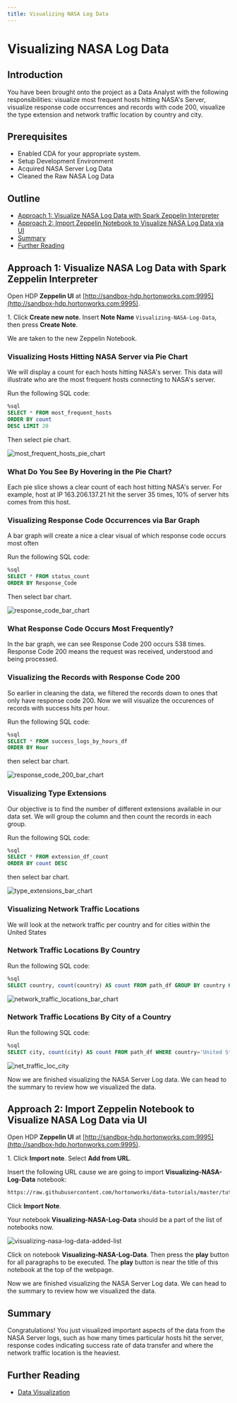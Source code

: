 ```yaml
---
title: Visualizing NASA Log Data
---
```


# Visualizing NASA Log Data

## Introduction

You have been brought onto the project as a Data Analyst with the following responsibilities: visualize most frequent hosts hitting NASA's Server, visualize response code occurrences and records with code 200, visualize the type extension and network traffic location by country and city.

## Prerequisites

- Enabled CDA for your appropriate system.
- Setup Development Environment
- Acquired NASA Server Log Data
- Cleaned the Raw NASA Log Data

## Outline

- [Approach 1: Visualize NASA Log Data with Spark Zeppelin Interpreter](#approach-1-visualize-nasa-log-data-with-spark-zeppelin-interpreter)
- [Approach 2: Import Zeppelin Notebook to Visualize NASA Log Data via UI](#approach-2-import-zeppelin-notebook-to-visualize-nasa-log-data-via-ui)
- [Summary](#summary)
- [Further Reading](#further-reading)

<!-- - [Approach 3: Auto Deploy Zeppelin Notebook to Visualize NASA Log Data via Script](#approach-3-auto-deploy-zeppelin-notebook-to-visualize-nasa-log-data-via-script) -->

## Approach 1: Visualize NASA Log Data with Spark Zeppelin Interpreter

Open HDP **Zeppelin UI** at [http://sandbox-hdp.hortonworks.com:9995](http://sandbox-hdp.hortonworks.com:9995).

1\. Click **Create new note**. Insert **Note Name** `Visualizing-NASA-Log-Data`, then press **Create Note**.

We are taken to the new Zeppelin Notebook.

### Visualizing Hosts Hitting NASA Server via Pie Chart

We will display a count for each hosts hitting NASA's server.
This data will illustrate who are the most frequent hosts connecting to NASA's server.

Run the following SQL code:

~~~sql
%sql
SELECT * FROM most_frequent_hosts
ORDER BY count
DESC LIMIT 20
~~~

Then select pie chart.

![most_frequent_hosts_pie_chart](assets/images/visualizing-nasa-log-data/most_frequent_hosts_pie_chart.jpg)

### What Do You See By Hovering in the Pie Chart?

Each pie slice shows a clear count of each host hitting NASA's server. For example,
host at IP 163.206.137.21 hit the server 35 times, 10% of server hits comes from this host.

### Visualizing Response Code Occurrences via Bar Graph

A bar graph will create a nice a clear visual of which response code occurs most often

Run the following SQL code:

~~~sql
%sql
SELECT * FROM status_count
ORDER BY Response_Code
~~~

Then select bar chart.

![response_code_bar_chart](assets/images/visualizing-nasa-log-data/response_code_bar_chart.jpg)

### What Response Code Occurs Most Frequently?

In the bar graph, we can see Response Code 200 occurs 538 times. Response Code 200
means the request was received, understood and being processed.

### Visualizing the Records with Response Code 200

So earlier in cleaning the data, we filtered the records down to ones that only have response code 200.
Now we will visualize the occurences of records with success hits per hour.

Run the following SQL code:

~~~sql
%sql
SELECT * FROM success_logs_by_hours_df
ORDER BY Hour
~~~

then select bar chart.

![response_code_200_bar_chart](assets/images/visualizing-nasa-log-data/response_code_200_bar_chart.jpg)

### Visualizing Type Extensions

Our objective is to find the number of different extensions available in our data set.
We will group the column and then count the records in each group.

Run the following SQL code:

~~~sql
%sql
SELECT * FROM extension_df_count
ORDER BY count DESC
~~~

then select bar chart.

![type_extensions_bar_chart](assets/images/visualizing-nasa-log-data/type_extensions_bar_chart.jpg)


### Visualizing Network Traffic Locations

We will look at the network traffic per country and for cities within the United States

### Network Traffic Locations By Country

Run the following SQL code:

~~~sql
%sql
SELECT country, count(country) AS count FROM path_df GROUP BY country ORDER BY count
~~~

![network_traffic_locations_bar_chart](assets/images/visualizing-nasa-log-data/network_traffic_locations_bar_chart.jpg)

### Network Traffic Locations By City of a Country

Run the following SQL code:

~~~sql
%sql
SELECT city, count(city) AS count FROM path_df WHERE country='United States' GROUP BY city ORDER BY count
~~~

![net_traffic_loc_city](assets/images/visualizing-nasa-log-data/net_traffic_loc_city.jpg)

Now we are finished visualizing the NASA Server Log data. We can head to the summary to review how we visualized the data.

## Approach 2: Import Zeppelin Notebook to Visualize NASA Log Data via UI

Open HDP **Zeppelin UI** at [http://sandbox-hdp.hortonworks.com:9995](http://sandbox-hdp.hortonworks.com:9995).

1\. Click **Import note**. Select **Add from URL**.

Insert the following URL cause we are going to import **Visualizing-NASA-Log-Data** notebook:

~~~bash
https://raw.githubusercontent.com/hortonworks/data-tutorials/master/tutorials/cda/building-a-server-log-analysis-application/application/development/zeppelin-notebook/Visualizing-NASA-Log-Data.json
~~~

Click **Import Note**.

Your notebook **Visualizing-NASA-Log-Data** should be a part of the list of notebooks now.

![visualizing-nasa-log-data-added-list](assets/images/visualizing-nasa-log-data/visualizing-nasa-log-data-added-list.jpg)

Click on notebook **Visualizing-NASA-Log-Data**. Then press the **play** button for all paragraphs to be executed. The **play** button is near the title of this notebook at the top of the webpage.

Now we are finished visualizing the NASA Server Log data. We can head to the summary to review how we visualized the data.


<!--
## Approach 3: Auto Deploy Zeppelin Notebook to Visualize NASA Log Data via Script

Open HDP **sandbox web shell client** at [http://sandbox-hdp.hortonworks.com:4200](http://sandbox-hdp.hortonworks.com:4200).

We will use the Zeppelin REST Call API to import a notebook that uses SparkSQL to analyze NASA's server logs for possible breaches.

~~~bash
NOTEBOOK_NAME="Visualizing-NASA-Log-Data"
wget https://github.com/james94/data-tutorials/raw/master/tutorials/cda/building-a-server-log-analysis-application/application/development/shell/zeppelin-auto-deploy.sh
bash zeppelin-auto-deploy.sh $NOTEBOOK_NAME
~~~

-->

## Summary

Congratulations! You just visualized important aspects of the data from the NASA Server logs, such as how many times particular hosts hit the server, response codes indicating success rate of data transfer and where the network traffic location is the heaviest.

## Further Reading

- [Data Visualization](https://en.wikipedia.org/wiki/Data_visualization)
